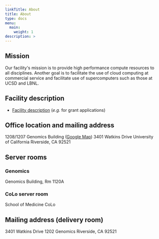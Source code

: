```yaml
---
linkTitle: About
title: About
type: docs
menu:
  main:
    weight: 1
description: >
---
```


## Mission

Our facility's mission is to provide high performance compute resources to all disciplines.
Another goal is to facilitate the use of cloud computing at commercial service and facilitate use of supercomputers such as those at UCSD and LBNL.

## Facility description

   * [Facility description](https://goo.gl/43eOwQ) (_e.g._ for grant applications)


## Office location and mailing address

1208/1207 Genomics Building ([Google Map](https://goo.gl/OVKyxv))
3401 Watkins Drive
University of California
Riverside, CA 92521

## Server rooms

### Genomics

Genomics Building, Rm 1120A

### CoLo server room

School of Medicine CoLo


## Mailing address (delivery room)

3401 Watkins Drive
1202 Genomics
Riverside, CA 92521

